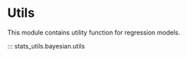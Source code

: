 # Utils

This module contains utility function for regression models.

::: stats_utils.bayesian.utils
